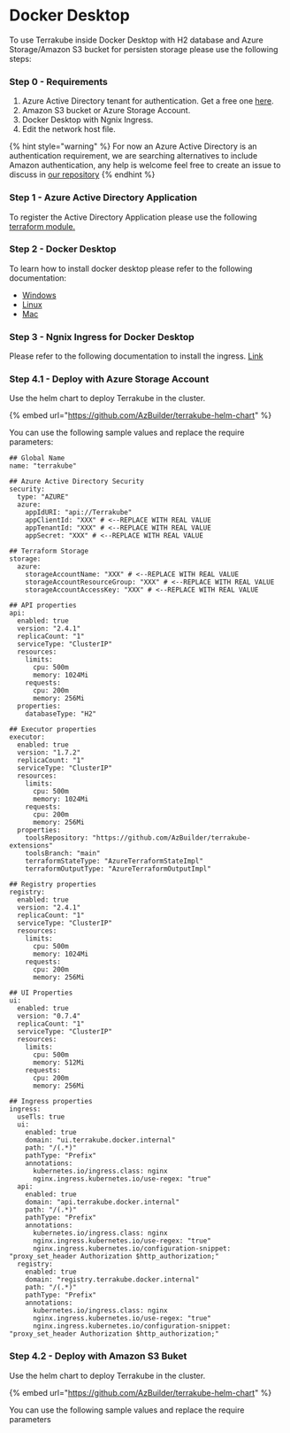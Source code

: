 # Docker Desktop

To use Terrakube inside Docker Desktop with H2 database and Azure Storage/Amazon S3 bucket for persisten storage please use the following steps:

### &#x20;Step 0 - Requirements

1. Azure Active Directory tenant for authentication. Get a free one [here](https://developer.microsoft.com/en-us/microsoft-365/dev-program).
2. Amazon S3 bucket or Azure Storage Account.
3. Docker Desktop with Ngnix Ingress.
4. Edit the network host file.

{% hint style="warning" %}
For now an Azure Active Directory is an authentication requirement, we are searching alternatives to include Amazon authentication, any help is welcome feel free to create an issue to discuss in [our repository](https://github.com/AzBuilder/terrakube-server)
{% endhint %}

### Step 1 - Azure Active Directory Application

To register the Active Directory Application please use the following [terraform module.](https://github.com/AzBuilder/terraform-azurerm-terrakube-app-registration)

### Step 2 - Docker Desktop

To learn how to install docker desktop please refer to the following documentation:

* [Windows](https://docs.docker.com/desktop/windows/install/)
* [Linux](https://docs.docker.com/desktop/linux/install/)
* [Mac](https://docs.docker.com/desktop/mac/install/)

### Step 3 - Ngnix Ingress for Docker Desktop

Please refer to the following documentation to install the ingress. [Link](https://kubernetes.github.io/ingress-nginx/deploy/#docker-desktop)

### Step 4.1 - Deploy with Azure Storage Account

Use the helm chart to deploy Terrakube in the cluster.

{% embed url="https://github.com/AzBuilder/terrakube-helm-chart" %}

You can use the following sample values and replace the require parameters:

```
## Global Name
name: "terrakube"

## Azure Active Directory Security
security:
  type: "AZURE"
  azure:
    appIdURI: "api://Terrakube"
    appClientId: "XXX" # <--REPLACE WITH REAL VALUE
    appTenantId: "XXX" # <--REPLACE WITH REAL VALUE
    appSecret: "XXX" # <--REPLACE WITH REAL VALUE

## Terraform Storage
storage:
  azure:
    storageAccountName: "XXX" # <--REPLACE WITH REAL VALUE
    storageAccountResourceGroup: "XXX" # <--REPLACE WITH REAL VALUE
    storageAccountAccessKey: "XXX" # <--REPLACE WITH REAL VALUE

## API properties
api:
  enabled: true
  version: "2.4.1"
  replicaCount: "1"
  serviceType: "ClusterIP"
  resources:
    limits:
      cpu: 500m
      memory: 1024Mi
    requests:
      cpu: 200m
      memory: 256Mi
  properties:
    databaseType: "H2"

## Executor properties
executor:
  enabled: true
  version: "1.7.2"  
  replicaCount: "1"
  serviceType: "ClusterIP"
  resources:
    limits:
      cpu: 500m
      memory: 1024Mi
    requests:
      cpu: 200m
      memory: 256Mi
  properties:
    toolsRepository: "https://github.com/AzBuilder/terrakube-extensions"
    toolsBranch: "main"
    terraformStateType: "AzureTerraformStateImpl"
    terraformOutputType: "AzureTerraformOutputImpl"

## Registry properties
registry:
  enabled: true
  version: "2.4.1"
  replicaCount: "1"
  serviceType: "ClusterIP"
  resources:
    limits:
      cpu: 500m
      memory: 1024Mi
    requests:
      cpu: 200m
      memory: 256Mi

## UI Properties
ui:
  enabled: true
  version: "0.7.4"
  replicaCount: "1"
  serviceType: "ClusterIP"
  resources:
    limits:
      cpu: 500m
      memory: 512Mi
    requests:
      cpu: 200m
      memory: 256Mi

## Ingress properties
ingress:
  useTls: true
  ui:
    enabled: true
    domain: "ui.terrakube.docker.internal"
    path: "/(.*)"
    pathType: "Prefix" 
    annotations:
      kubernetes.io/ingress.class: nginx
      nginx.ingress.kubernetes.io/use-regex: "true"
  api:
    enabled: true
    domain: "api.terrakube.docker.internal"
    path: "/(.*)"
    pathType: "Prefix"
    annotations:
      kubernetes.io/ingress.class: nginx
      nginx.ingress.kubernetes.io/use-regex: "true"
      nginx.ingress.kubernetes.io/configuration-snippet: "proxy_set_header Authorization $http_authorization;"
  registry:
    enabled: true
    domain: "registry.terrakube.docker.internal"
    path: "/(.*)"
    pathType: "Prefix"
    annotations:
      kubernetes.io/ingress.class: nginx
      nginx.ingress.kubernetes.io/use-regex: "true"
      nginx.ingress.kubernetes.io/configuration-snippet: "proxy_set_header Authorization $http_authorization;"

```

### Step 4.2 - Deploy with Amazon S3 Buket

Use the helm chart to deploy Terrakube in the cluster.

{% embed url="https://github.com/AzBuilder/terrakube-helm-chart" %}

You can use the following sample values and replace the require parameters
